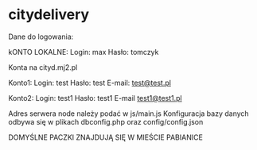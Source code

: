 # citydelivery

Dane do logowania:

kONTO LOKALNE:
Login: max
Hasło: tomczyk

Konta na cityd.mj2.pl

Konto1:
Login: test
Hasło: test
E-mail: test@test.pl

Konto2:
Login: test1
Hasło: test1
E-mail test1@test1.pl

Adres serwera node należy podać w js/main.js
Konfiguracja bazy danych odbywa się w plikach dbconfig.php oraz config/config.json


DOMYŚLNE PACZKI ZNAJDUJĄ SIĘ W MIEŚCIE PABIANICE
